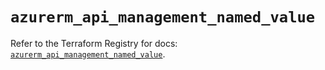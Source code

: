 # `azurerm_api_management_named_value`

Refer to the Terraform Registry for docs: [`azurerm_api_management_named_value`](https://registry.terraform.io/providers/hashicorp/azurerm/4.45.1/docs/resources/api_management_named_value).
